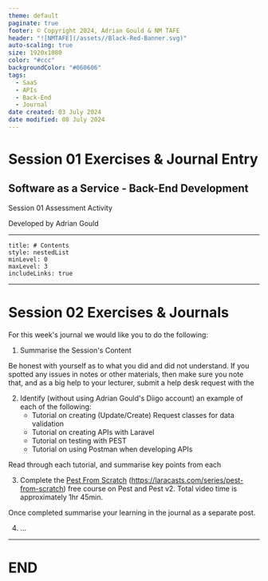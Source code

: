 ```yaml
---
theme: default
paginate: true
footer: © Copyright 2024, Adrian Gould & NM TAFE
header: "![NMTAFE](/assets//Black-Red-Banner.svg)"
auto-scaling: true
size: 1920x1080
color: "#ccc"
backgroundColor: "#060606"
tags:
  - SaaS
  - APIs
  - Back-End
  - Journal
date created: 03 July 2024
date modified: 08 July 2024
---
```


# Session 01 Exercises & Journal Entry

## Software as a Service - Back-End Development

Session 01 Assessment Activity 

Developed by Adrian Gould

---

```table-of-contents
title: # Contents
style: nestedList
minLevel: 0
maxLevel: 3
includeLinks: true
```

---

# Session 02 Exercises & Journals 

For this week's journal we would like you to do the following:

1. Summarise the Session's Content

Be honest with yourself as to what you did and did not understand. If you spotted any issues in notes or other materials, then make sure you note that, and as a big help to your lecturer, submit a help desk request with the 

2. Identify (without using Adrian Gould's Diigo account) an example of each of the following:
	- Tutorial on creating (Update/Create) Request classes for data validation
	- Tutorial on creating APIs with Laravel
	- Tutorial on testing with PEST
	- Tutorial on using Postman when developing APIs

Read through each tutorial, and summarise key points from each

3. Complete the [Pest From Scratch](https://laracasts.com/series/pest-from-scratch)  (<https://laracasts.com/series/pest-from-scratch>) free course on Pest and Pest v2. Total video time is approximately 1hr 45min. 

Once completed summarise your learning in the journal as a separate post.

4.  …


---

# END

